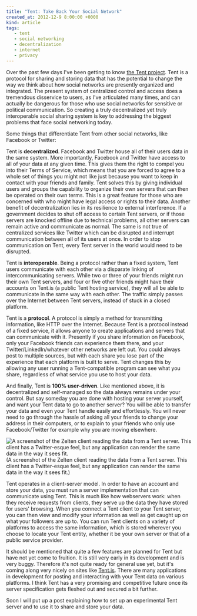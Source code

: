 ```yaml
---
title: "Tent: Take Back Your Social Network"
created_at: 2012-12-9 8:00:00 +0000
kind: article
tags:
   - tent
   - social networking
   - decentralization
   - internet
   - privacy
---
```


Over the past few days I've been getting to know [the Tent project](http://tent.io). Tent is a protocol for sharing and storing data that has the potential to change the way we think about how social networks are presently organized and integrated. The present system of centralized control and access does a tremendous disservice to users, as I've articulated many times, and can actually be dangerous for those who use social networks for sensitive or political communication. So creating a truly decentralized yet truly interoperable social sharing system is key to addressing the biggest problems that face social networking today.

<!-- more -->

Some things that differentiate Tent from other social networks, like Facebook or Twitter:

Tent is **decentralized**. Facebook and Twitter house all of their users data in the same system. More importantly, Facebook and Twitter have access to all of your data at any given time. This gives them the right to compel you into their Terms of Service, which means that you are forced to agree to a whole set of things you might not like just because you want to keep in contact with your friends and family. Tent solves this by giving individual users and groups the capability to organize their own servers that can then be operated on their own terms. This is a great feature for those who are concerned with who might have legal access or rights to their data. Another benefit of decentralization lies in its resilience to external interference. If a government decides to shut off access to certain Tent servers, or if those servers are knocked offline due to technical problems, all other servers can remain active and communicate as normal. The same is not true of centralized services like Twitter which can be disrupted and interrupt communication between all of its users at once. In order to stop communication on Tent, every Tent server in the world would need to be disrupted.

Tent is **interoperable**. Being a protocol rather than a fixed system, Tent users communicate with each other via a disparate linking of intercommunicating servers. While two or three of your friends might run their own Tent servers, and four or five other friends might have their accounts on Tent.is (a public Tent hosting service), they will all be able to communicate in the same way with each other. The traffic simply passes over the Internet between Tent servers, instead of stuck in a closed platform.

Tent is a **protocol**. A protocol is simply a method for transmitting information, like HTTP over the Internet. Because Tent is a protocol instead of a fixed service, it allows anyone to create applications and servers that can communicate with it. Presently if you share information on Facebook, only your Facebook friends can experience them there, and your Twitter/LinkedIn/whatever other networks are left out. You could always post to multiple sources, but with each share you lose part of the experience that each platform is built to serve. Tent changes this by allowing any user running a Tent-compatible program can see what you share, regardless of what service you use to host your data.

And finally, Tent is **100% user-driven**. Like mentioned above, it is decentralized and self-managed so the data always remains under your control. But say someday you are done with hosting your server yourself, and want your Tent data to go to another server? You will be able to transfer your data and even your Tent handle easily and effortlessly. You will never need to go through the hassle of asking all your friends to change your address in their computers, or to explain to your friends who only use Facebook/Twitter for example why you are moving elsewhere.

![A screenshot of the Zelten client reading the data from a Tent server. This client has a Twitter-esque feel, but any application can render the same data in the way it sees fit.](/img/20121209002.png)
(A screenshot of the Zelten client reading the data from a Tent server. This client has a Twitter-esque feel, but any application can render the same data in the way it sees fit.)

Tent operates in a client-server model. In order to have an account and store your data, you must run a server implementation that can communicate using Tent. This is much like how webservers work: when they receive requests from clients, they serve up the data they have stored for users' browsing. When you connect a Tent client to your Tent server, you can then view and modify your information as well as get caught up on what your followers are up to. You can run Tent clients on a variety of platforms to access the same information, which is stored wherever you choose to locate your Tent entity, whether it be your own server or that of a public service provider.

It should be mentioned that quite a few features are planned for Tent but have not yet come to fruition. It is still very early in its development and is very buggy. Therefore it's not quite ready for general use yet, but it's coming along very nicely on sites like [Tent.is](http://tent.is). There are many applications in development for posting and interacting with your Tent data on various platforms. I think Tent has a very promising and competitive future once its server specification gets fleshed out and secured a bit further.

Soon I will put up a post explaining how to set up an experimental Tent server and to use it to share and store your data.
